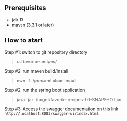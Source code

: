 ## Prerequisites
* jdk 13
* maven (3.3.1 or later)

## How to start

Step #1: switch to git repository directory

> cd favorite-recipes/

Step #2: run maven build/install

> mvn -f ./pom.xml clean install

Step #2: run the spring boot application

> java -jar ./target/favorite-recipes-1.0-SNAPSHOT.jar

Step #3: Access the swagger documentation on this link
`http://localhost:8083/swagger-ui/index.html`
